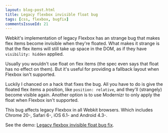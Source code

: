 ```yaml
---
layout: blog-post.html
title: Legacy flexbox invisible float bug
tags: [css, flexbox, bugfix]
commentsIssueId: 21
---
```


Webkit's implementation of legacy Flexbox has an strange bug that makes flex items become invisible when they're floated. What makes it strange is that the flex items will still take up space in the DOM, as if they have `visibility: hidden` applied.

Usually you wouldn't use float on flex items (the spec even says that float has no effect on them). But it's useful for providing a fallback layout when Flexbox isn't supported.

Luckily I chanced on a hack that fixes the bug. All you have to do is give the floated flex items a position, like `position: relative`, and they'll (strangely) become visible again. Another option is to use Modernizr to only apply the float when Flexbox isn't supported.

This bug affects legacy Flexbox in all Webkit browsers. Which includes Chrome 20-, Safari 6-, iOS 6.1- and Android 4.3-.

<p data-height="350" data-theme-id="17006" data-slug-hash="rhlfd" data-default-tab="result" class="codepen">
    See the demo: <a href='/demos/legacy-flexbox-invisible-float-bug/'>Legacy flexbox invisible float bug fix</a>.
</p>
<script async src="https://assets.codepen.io/assets/embed/ei.js"></script>
